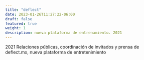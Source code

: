 ```yaml
---
title: "deflect"
date: 2023-01-26T11:27:22-06:00
draft: false
featured: true
weight: 1
description: nueva plataforma de entrenamiento. 2021
---
```

2021
Relaciones públicas, coordinación de invitados y prensa de deflect.mx, nueva plataforma de entretenimiento

